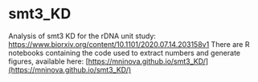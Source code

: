 # smt3_KD
Analysis of smt3 KD for the rDNA unit study: https://www.biorxiv.org/content/10.1101/2020.07.14.203158v1
There are R notebooks containing the code used to extract numbers and generate figures,
available here: [https://mninova.github.io/smt3_KD/](https://mninova.github.io/smt3_KD/)


